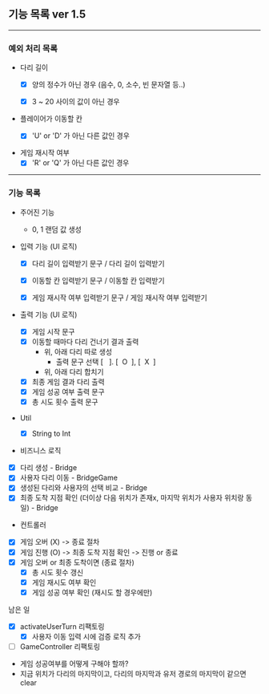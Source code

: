 ## 기능 목록 ver 1.5

<hr>

### 예외 처리 목록
- 다리 길이
  - [x] 양의 정수가 아닌 경우 (음수, 0, 소수, 빈 문자열 등..)
  - [x] 3 ~ 20 사이의 값이 아닌 경우


- 플레이어가 이동할 칸
  - [x] 'U' or 'D' 가 아닌 다른 값인 경우


- 게임 재시작 여부
  - [x] 'R' or 'Q' 가 아닌 다른 값인 경우

<hr>

### 기능 목록

- 주어진 기능
  - 0, 1 랜덤 값 생성

 
- 입력 기능 (UI 로직)
  - [x] 다리 길이 입력받기 문구 / 다리 길이 입력받기
  - [x] 이동할 칸 입력받기 문구 / 이동할 칸 입력받기
  - [x] 게임 재시작 여부 입력받기 문구 / 게임 재시작 여부 입력받기
  

- 출력 기능 (UI 로직)
  - [x] 게임 시작 문구
  - [x] 이동할 때마다 다리 건너기 결과 출력
    - 위, 아래 다리 따로 생성
      - 출력 문구 선택 [&nbsp;&nbsp;&nbsp;]. [&nbsp; O &nbsp;], [&nbsp; X &nbsp;]
    - 위, 아래 다리 합치기
  - [x] 최종 게임 결과 다리 출력
  - [x] 게임 성공 여부 출력 문구
  - [x] 총 시도 횟수 출력 문구
  
- Util
  - [x] String to Int


- 비즈니스 로직
- [x] 다리 생성 - Bridge
- [x] 사용자 다리 이동 - BridgeGame
- [x] 생성된 다리와 사용자의 선택 비교 - Bridge
- [x] 최종 도착 지점 확인 (더이상 다음 위치가 존재x, 마지막 위치가 사용자 위치랑 동일) - Bridge

- 컨트롤러
- [x] 게임 오버 (X) -> 종료 절차
- [x] 게임 진행 (O) -> 최종 도착 지점 확인 -> 진행 or 종료
- [x] 게임 오버 or 최종 도착이면 (종료 절차)
  - [x] 총 시도 횟수 갱신
  - [x] 게임 재시도 여부 확인
  - [x] 게임 성공 여부 확인 (재시도 할 경우에만)
     
남은 일
- [x] activateUserTurn 리팩토링
  - [x] 사용자 이동 입력 시에 검증 로직 추가
- [ ] GameController 리팩토링

- 게임 성공여부를 어떻게 구해야 할까?
- 지금 위치가 다리의 마지막이고, 다리의 마지막과 유저 경로의 마지막이 같으면 clear